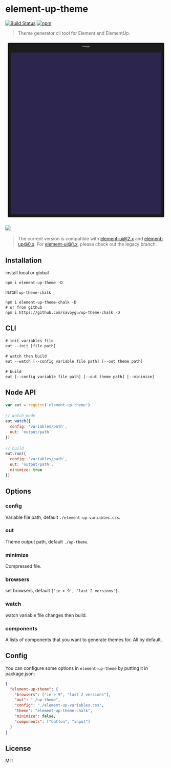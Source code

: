 # element-up-theme

[![Build Status](https://travis-ci.org/ElementUI/element-theme.svg?branch=master)](https://travis-ci.org/ElementUI/element-theme)
[![npm](https://img.shields.io/npm/v/element-theme.svg)](https://www.npmjs.com/package/element-theme)

> Theme generator cli tool for Element and ElementUp.

![](./media/element-up.gif)

![](./media/element.gif)

> The current version is compatible with element-ui@2.x and element-up@0.x. For element-ui@1.x, please check out the legacy branch.

## Installation

install local or global

```shell
npm i element-up-theme -D
```

install `up-theme-chalk`

```shell
npm i element-up-theme-chalk -D
# or from github
npm i https://github.com/savoygu/up-theme-chalk -D
```

## CLI

```shell
# init variables file
eut --init [file path]

# watch then build
eut --watch [--config variable file path] [--out theme path]

# build
eut [--config variable file path] [--out theme path] [--minimize]
```

## Node API

```javascript
var eut = require('element-up-theme')

// watch mode
eut.watch({
  config: 'variables/path',
  out: 'output/path'
})

// build
eut.run({
  config: 'variables/path',
  out: 'output/path',
  minimize: true
})
```

## Options

### config

Variable file path, default `./element-up-variables.css`.

### out

Theme output path, default `./up-theme`.

### minimize

Compressed file.

### browsers

set browsers, default `['ie > 9', 'last 2 versions']`.

### watch

watch variable file changes then build.

### components

A lists of components that you want to generate themes for.  All by default.

## Config

You can configure some options in `element-up-theme` by putting it in package.json:

```json
{
  "element-up-theme": {
    "browsers": ["ie > 9", "last 2 versions"],
    "out": "./up-theme",
    "config": "./element-up-variables.css",
    "theme": "element-up-theme-chalk",
    "minimize": false,
    "components": ["button", "input"]
  }
}
```

## License

MIT
